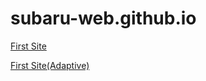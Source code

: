 # subaru-web.github.io
[First Site](https://subaru-web.github.io/git/ "First Site")

[First Site(Adaptive)](https://subaru-web.github.io/git/ "First Site(Adaptive)")
